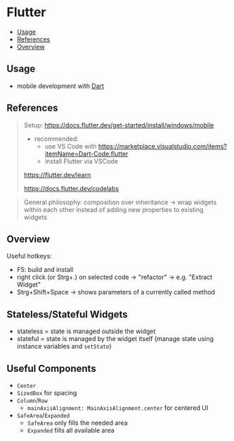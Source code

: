 # Flutter

- [Usage](#usage)
- [References](#references)
- [Overview](#overview)

## Usage

- mobile development with [Dart](./Dart.md)

## References

> Setup: https://docs.flutter.dev/get-started/install/windows/mobile
>
> - recommended:
>   - use VS Code with https://marketplace.visualstudio.com/items?itemName=Dart-Code.flutter
>   - install Flutter via VSCode
>
> https://flutter.dev/learn
>
> https://docs.flutter.dev/codelabs

> General philosophy: composition over inheritance -> wrap widgets within each other instead of adding new properties to existing widgets

## Overview

Useful hotkeys:
- F5: build and install
- right click (or Strg+.) on selected code -> "refactor" -> e.g. "Extract Widget"
- Strg+Shift+Space -> shows parameters of a currently called method

## Stateless/Stateful Widgets

- stateless = state is managed outside the widget
- stateful = state is managed by the widget itself (manage state using instance variables and `setState`)

## Useful Components

- `Center`
- `SizedBox` for spacing
- `Column`/`Row`
  - `mainAxisAlignment: MainAxisAlignment.center` for centered UI
- `SafeArea`/`Expanded`
  - `SafeArea` only fills the needed area
  - `Expanded` fills all available area
